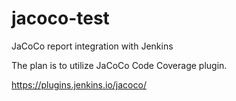 # jacoco-test
JaCoCo report integration with Jenkins

The plan is to utilize JaCoCo Code Coverage plugin.

https://plugins.jenkins.io/jacoco/
